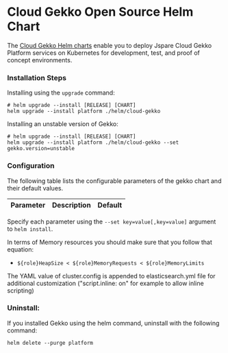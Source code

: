 # Cloud Gekko Open Source Helm Chart

The [Cloud Gekko Helm charts](https://github.com/jspare-projects/cloud-gekko-helm-charts) enable you to deploy Jspare Cloud Gekko Platform services on Kubernetes for development, test, and proof of concept environments.

### Installation Steps

Installing using the `upgrade` command:

```
# helm upgrade --install [RELEASE] [CHART]
helm upgrade --install platform ./helm/cloud-gekko
```

Installing an unstable version of Gekko:

```
# helm upgrade --install [RELEASE] [CHART]
helm upgrade --install platform ./helm/cloud-gekko --set gekko.version=unstable
```

### Configuration

The following table lists the configurable parameters of the gekko chart and their default values.

|              Parameter               |                             Description                             |                       Default                       |
| ------------------------------------ | ------------------------------------------------------------------- | --------------------------------------------------- |


Specify each parameter using the `--set key=value[,key=value]` argument to `helm install`.

In terms of Memory resources you should make sure that you follow that equation:

- `${role}HeapSize < ${role}MemoryRequests < ${role}MemoryLimits`

The YAML value of cluster.config is appended to elasticsearch.yml file for additional customization ("script.inline: on" for example to allow inline scripting)

### Uninstall:

If you installed Gekko using the helm command, uninstall with the following command:

```
helm delete --purge platform
```
